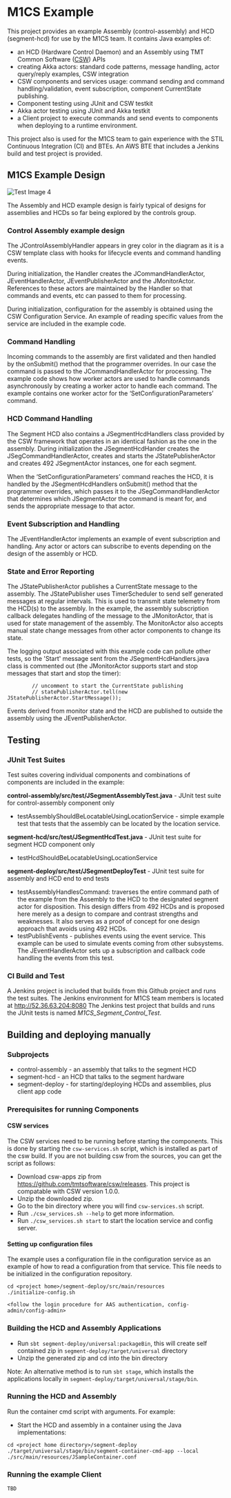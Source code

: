 # M1CS Example

This project provides an example Assembly (control-assembly) and HCD (segment-hcd) for use by the 
M1CS team.  It contains Java examples of:
* an HCD (Hardware Control Daemon) and an Assembly using 
  TMT Common Software ([CSW](https://github.com/tmtsoftware/csw)) APIs
* creating Akka actors: standard code patterns, message handling, actor query/reply examples, CSW integration
* CSW components and services usage: command sending and command handling/validation, event subscription, 
component CurrentState publishing.
* Component testing using JUnit and CSW testkit
* Akka actor testing using JUnit and Akka testkit
* a Client project to execute commands and send events to components when deploying to a runtime environment.

This project also is used for the M1CS team to gain experience with the STIL Continuous Integration (CI) and BTEs.
An AWS BTE that includes a Jenkins build and test project is provided.  


## M1CS Example Design

![Test Image 4](https://github.com/tmtsoftware/m1cs-segment-control/blob/master/M1CS%20example.jpg)

The Assembly and HCD example design is fairly typical of designs for assemblies and HCDs so far being explored by the controls group.

### Control Assembly example design
The JControlAssemblyHandler appears in grey color in the diagram as it is a CSW template class with hooks for lifecycle events and command handling events.  

During initialization, the Handler creates the JCommandHandlerActor, JEventHandlerActor, JEventPublisherActor and the JMonitorActor.  References to these actors are maintained by the Handler so that commands and events, etc can passed to them for processing.

During initialization, configuration for the assembly is obtained using the CSW Configuration Service.  An example of reading specific values from the service are included in the example code.

### Command Handling
Incoming commands to the assembly are first validated and then handled by the onSubmit() method that the programmer overrides.  In our case the command is passed to the JCommandHandlerActor for processing.  The example code shows how worker actors are used to handle commands asynchronously by creating a worker actor to handle each command.  The example contains one worker actor for the ‘SetConfigurationParameters’ command.

### HCD Command Handling
The Segment HCD also contains a JSegmentHcdHandlers class provided by the CSW framework that operates in an identical fashion as the one in the assembly.  During initialization the JSegmentHcdHander creates the JSegCommandHandlerActor, creates and starts the JStatePublisherActor and creates 492 JSegmentActor instances, one for each segment.

When the ‘SetConfigurationParameters’ command reaches the HCD, it is handled by the JSegmentHcdHandlers onSubmit() method that the programmer overrides, which passes it to the JSegCommandHandlerActor  that determines which JSegmentActor the command is meant for, and sends the appropriate message to that actor.

### Event Subscription and Handling
The JEventHandlerActor implements an example of event subscription and handling.  Any actor or actors can subscribe to events 
depending on the design of the assembly or HCD.


### State and Error Reporting
The JStatePublisherActor publishes a CurrentState message to the assembly.  The JStatePublisher uses TimerScheduler to send self generated messages at regular intervals. This is used to transmit state telemetry from the HCD(s)
to the assembly.  In the example, the assembly subscription callback delegates handling of the message to the JMonitorActor, that is used for state management of the assembly.  The MonitorActor also accepts manual state change messages from 
other actor components to change its state.  

The logging output associated with this example code can pollute other tests, so the 'Start' message sent from the JSegmentHcdHandlers.java class is commented out (the JMonitorActor supports start and stop messages that start and stop the timer):
```
        // uncomment to start the CurrentState publishing
        // statePublisherActor.tell(new JStatePublisherActor.StartMessage());
```
Events derived from monitor state and the HCD are published to outside the assembly using the JEventPublisherActor. 

## Testing
### JUnit Test Suites
Test suites covering individual components and combinations of components are included in the example:

**control-assembly/src/test/JSegmentAssemblyTest.java** - JUnit test suite for control-assembly component only

* testAssemblyShouldBeLocatableUsingLocationService - simple example test that tests that the assembly can be located by the location service.
	

**segment-hcd/src/test/JSegmentHcdTest.java** - JUnit test suite for segment HCD component only
* testHcdShouldBeLocatableUsingLocationService

**segment-deploy/src/test/JSegmentDeployTest** - JUnit test suite for assembly and HCD end to end tests
	
* testAssemblyHandlesCommand: traverses the entire command path of the example from the Assembly to the HCD to the designated segment actor for disposition.  This design differs from 492 HCDs and is proposed here merely as a design to compare and contrast strengths and weaknesses. It also serves as a proof of concept for one design approach that avoids using 492 HCDs.
* testPublishEvents - publishes events using the event service.  This example can be used to simulate events coming
from other subsystems. The JEventHandlerActor sets up a subscription and callback code handling the events from this test. 


### CI Build and Test 

A Jenkins project is included that builds from this Github project and runs the test suites. The Jenkins environment for M1CS team members is located at http://52.36.63.204:8080
The Jenkins test project that builds and runs the JUnit tests is named *M1CS_Segment_Control_Test*.

## Building and deploying manually
### Subprojects

* control-assembly - an assembly that talks to the segment HCD
* segment-hcd - an HCD that talks to the segment hardware
* segment-deploy - for starting/deploying HCDs and assemblies, plus client app code

### Prerequisites for running Components

#### CSW services
The CSW services need to be running before starting the components. 
This is done by starting the `csw-services.sh` script, which is installed as part of the csw build.
If you are not building csw from the sources, you can get the script as follows:

 - Download csw-apps zip from https://github.com/tmtsoftware/csw/releases.  This project is compatable with CSW version 1.0.0.
 - Unzip the downloaded zip.
 - Go to the bin directory where you will find `csw-services.sh` script.
 - Run `./csw_services.sh --help` to get more information.
 - Run `./csw_services.sh start` to start the location service and config server.

#### Setting up configuration files
The example uses a configuration file in the configuration service as an example of how to read a configuration from that service.
This file needs to be initialized in the configuration repository.

```
cd <project home>/segment-deploy/src/main/resources
./initialize-config.sh

<follow the login procedure for AAS authentication, config-admin/config-admin>
```

### Building the HCD and Assembly Applications

 - Run `sbt segment-deploy/universal:packageBin`, this will create self contained zip in `segment-deploy/target/universal` directory
 - Unzip the generated zip and cd into the bin directory

Note: An alternative method is to run `sbt stage`, which installs the applications locally in `segment-deploy/target/universal/stage/bin`.

### Running the HCD and Assembly

Run the container cmd script with arguments. For example:


* Start the HCD and assembly in a container using the Java implementations:

```
cd <project home directory>/segment-deploy
./target/universal/stage/bin/segment-container-cmd-app --local ./src/main/resources/JSampleContainer.conf
```

### Running the example Client
```
TBD
```


